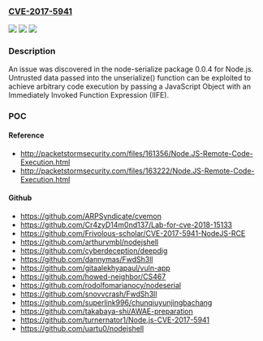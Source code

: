 ### [CVE-2017-5941](https://cve.mitre.org/cgi-bin/cvename.cgi?name=CVE-2017-5941)
![](https://img.shields.io/static/v1?label=Product&message=n%2Fa&color=blue)
![](https://img.shields.io/static/v1?label=Version&message=n%2Fa&color=blue)
![](https://img.shields.io/static/v1?label=Vulnerability&message=n%2Fa&color=brighgreen)

### Description

An issue was discovered in the node-serialize package 0.0.4 for Node.js. Untrusted data passed into the unserialize() function can be exploited to achieve arbitrary code execution by passing a JavaScript Object with an Immediately Invoked Function Expression (IIFE).

### POC

#### Reference
- http://packetstormsecurity.com/files/161356/Node.JS-Remote-Code-Execution.html
- http://packetstormsecurity.com/files/163222/Node.JS-Remote-Code-Execution.html

#### Github
- https://github.com/ARPSyndicate/cvemon
- https://github.com/Cr4zyD14m0nd137/Lab-for-cve-2018-15133
- https://github.com/Frivolous-scholar/CVE-2017-5941-NodeJS-RCE
- https://github.com/arthurvmbl/nodejshell
- https://github.com/cyberdeception/deepdig
- https://github.com/dannymas/FwdSh3ll
- https://github.com/gitaalekhyapaul/vuln-app
- https://github.com/howed-neighbor/CS467
- https://github.com/rodolfomarianocy/nodeserial
- https://github.com/snovvcrash/FwdSh3ll
- https://github.com/superlink996/chunqiuyunjingbachang
- https://github.com/takabaya-shi/AWAE-preparation
- https://github.com/turnernator1/Node.js-CVE-2017-5941
- https://github.com/uartu0/nodejshell

